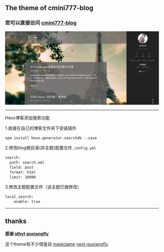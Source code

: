 ## The theme of cmini777-blog ##

### 您可以直接访问 [cmini777-blog](https://cmini777.gitee.io/)

![blog-theme-cmini777](https://raw.githubusercontent.com/CMINI777/next-minichn/master/source/myimg/show.png)

---

Hexo博客添加搜索功能

1.直接在自己的博客文件夹下安装插件
```
npm install hexo-generator-searchdb --save
```
2.修改blog根目录(非主题)配置文件`_config.yml`
```
search:
  path: search.xml
  field: post
  format: html
  limit: 10000
```
3.修改主题配置文件（该主题已做修改）
```
local_search:
    enable: true
```

-----


## thanks
**感谢   [idhyt](https://github.com/idhyt)   [guxiangfly](https://github.com/GuXiangFly)**

这个theme有不少借鉴自
[magiclamp](https://github.com/idhyt/hexo-theme-next/tree/magiclamp)
[next-guxiangfly](https://github.com/GuXiangFly/next-guxiangfly)

